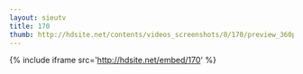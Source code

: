 ```yaml
---
layout: sieutv
title: 170
thumb: http://hdsite.net/contents/videos_screenshots/0/170/preview_360p.mp4.jpg
---
```

{% include iframe src='http://hdsite.net/embed/170' %}
 
